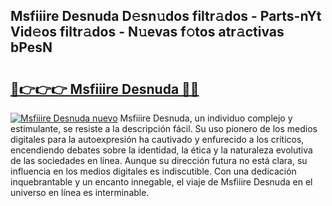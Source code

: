 ## Msfiiire Desnuda D𝚎sn𝚞dos filtr𝚊dos - Parts-nYt Vid𝚎os filtr𝚊dos - N𝚞evas f𝚘tos atr𝚊ctivas bPesN

# <h2><a href="http://mb10p0.tromn.icu/?c=Msfiiire+Desnuda">🔗👉👉👉 Msfiiire Desnuda 🔗🔗</a></h2>

[![Msfiiire Desnuda nuevo](https://i.imgur.com/pEAQMta.gif)](http://mb10p0.tromn.icu/?c=Msfiiire+Desnuda)
Msfiiire Desnuda, un individuo complejo y estimulante, se resiste a la descripción fácil. Su uso pionero de los medios digitales para la autoexpresión ha cautivado y enfurecido a los críticos, encendiendo debates sobre la identidad, la ética y la naturaleza evolutiva de las sociedades en línea. Aunque su dirección futura no está clara, su influencia en los medios digitales es indiscutible. Con una dedicación inquebrantable y un encanto innegable, el viaje de Msfiiire Desnuda en el universo en línea es interminable.
